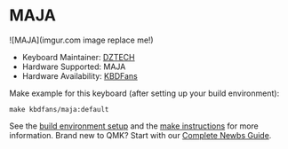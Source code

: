 # MAJA

![MAJA](imgur.com image replace me!)

* Keyboard Maintainer: [DZTECH](https://github.com/moyi4681)
* Hardware Supported: MAJA
* Hardware Availability: [KBDFans](https://kbdfans.cn/)

Make example for this keyboard (after setting up your build environment):

    make kbdfans/maja:default

See the [build environment setup](https://docs.qmk.fm/#/getting_started_build_tools) and the [make instructions](https://docs.qmk.fm/#/getting_started_make_guide) for more information. Brand new to QMK? Start with our [Complete Newbs Guide](https://docs.qmk.fm/#/newbs).
